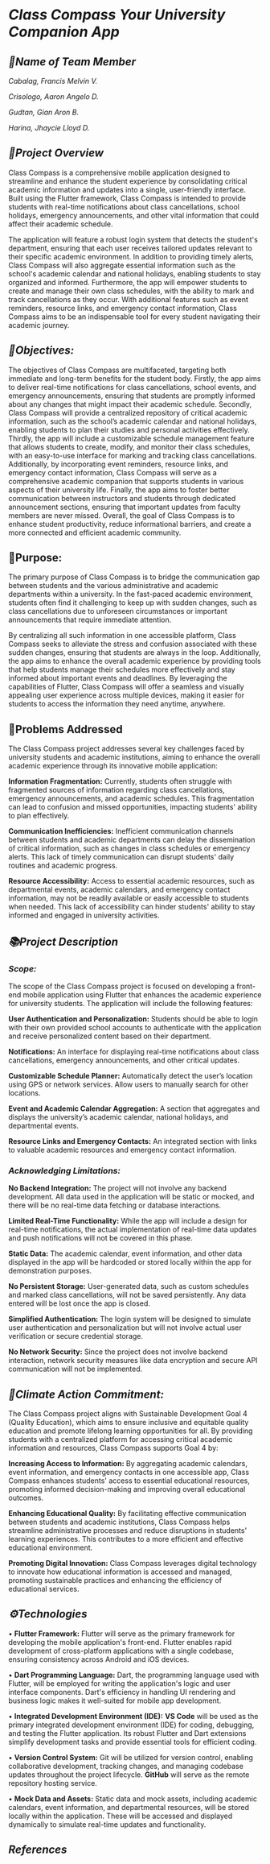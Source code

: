 # ***Class Compass Your University Companion App***

## ***🤼Name of Team Member***

*Cabalag, Francis Melvin V.*

*Crisologo, Aaron Angelo D.*

*Gudtan, Gian Aron B.*

*Harina, Jhaycie Lloyd D.*

## ***📝Project Overview***
  Class Compass is a comprehensive mobile application designed to streamline and enhance the student experience by consolidating critical academic information and updates into a single, user-friendly interface. Built using the Flutter framework, Class Compass is intended to provide students with real-time notifications about class cancellations, school holidays, emergency announcements, and other vital information that could affect their academic schedule. 
  
  The application will feature a robust login system that detects the student's department, ensuring that each user receives tailored updates relevant to their specific academic environment. In addition to providing timely alerts, Class Compass will also aggregate essential information such as the school's academic calendar and national holidays, enabling students to stay organized and informed. Furthermore, the app will empower students to create and manage their own class schedules, with the ability to mark and track cancellations as they occur. With additional features such as event reminders, resource links, and emergency contact information, Class Compass aims to be an indispensable tool for every student navigating their academic journey.

## ***🎯Objectives:***

  The objectives of Class Compass are multifaceted, targeting both immediate and long-term benefits for the student body. Firstly, the app aims to deliver real-time notifications for class cancellations, school events, and emergency announcements, ensuring that students are promptly informed about any changes that might impact their academic schedule. 
Secondly, Class Compass will provide a centralized repository of critical academic information, such as the school’s academic calendar and national holidays, enabling students to plan their studies and personal activities effectively. Thirdly, the app will include a customizable schedule management feature that allows students to create, modify, and monitor their class schedules, with an easy-to-use interface for marking and tracking class cancellations. 
Additionally, by incorporating event reminders, resource links, and emergency contact information, Class Compass will serve as a comprehensive academic companion that supports students in various aspects of their university life. Finally, the app aims to foster better communication between instructors and students through dedicated announcement sections, ensuring that important updates from faculty members are never missed. Overall, the goal of Class Compass is to enhance student productivity, reduce informational barriers, and create a more connected and efficient academic community.

## **🌟Purpose:**

  The primary purpose of Class Compass is to bridge the communication gap between students and the various administrative and academic departments within a university. In the fast-paced academic environment, students often find it challenging to keep up with sudden changes, such as class cancellations due to unforeseen circumstances or important announcements that require immediate attention. 

  By centralizing all such information in one accessible platform, Class Compass seeks to alleviate the stress and confusion associated with these sudden changes, ensuring that students are always in the loop. Additionally, the app aims to enhance the overall academic experience by providing tools that help students manage their schedules more effectively and stay informed about important events and deadlines. By leveraging the capabilities of Flutter, Class Compass will offer a seamless and visually appealing user experience across multiple devices, making it easier for students to access the information they need anytime, anywhere.

## **💭Problems Addressed**
The Class Compass project addresses several key challenges faced by university students and academic institutions, aiming to enhance the overall academic experience through its innovative mobile application:

**Information Fragmentation:** Currently, students often struggle with fragmented sources of information regarding class cancellations, emergency announcements, and academic schedules. This fragmentation can lead to confusion and missed opportunities, impacting students' ability to plan effectively.

**Communication Inefficiencies:** Inefficient communication channels between students and academic departments can delay the dissemination of critical information, such as changes in class schedules or emergency alerts. This lack of timely communication can disrupt students' daily routines and academic progress.

**Resource Accessibility:** Access to essential academic resources, such as departmental events, academic calendars, and emergency contact information, may not be readily available or easily accessible to students when needed. This lack of accessibility can hinder students' ability to stay informed and engaged in university activities.

## ***📚Project Description***
### ***Scope:***

The scope of the Class Compass project is focused on developing a front-end mobile application using Flutter that enhances the academic experience for university students. The application will include the following features:

**User Authentication and Personalization:**
Students should be able to login with their own provided school accounts to authenticate with the application and receive personalized content based on their department.

**Notifications:**
An interface for displaying real-time notifications about class cancellations, emergency announcements, and other critical updates.

**Customizable Schedule Planner:**
Automatically detect the user’s location using GPS or network services.
Allow users to manually search for other locations.

**Event and Academic Calendar Aggregation:**
A section that aggregates and displays the university’s academic calendar, national holidays, and departmental events.

**Resource Links and Emergency Contacts:**
An integrated section with links to valuable academic resources and emergency contact information.


### ***Acknowledging Limitations:***
**No Backend Integration:**
The project will not involve any backend development. All data used in the application will be static or mocked, and there will be no real-time data fetching or database interactions.

**Limited Real-Time Functionality:**
While the app will include a design for real-time notifications, the actual implementation of real-time data updates and push notifications will not be covered in this phase.

**Static Data:**
The academic calendar, event information, and other data displayed in the app will be hardcoded or stored locally within the app for demonstration purposes.

**No Persistent Storage:**
User-generated data, such as custom schedules and marked class cancellations, will not be saved persistently. Any data entered will be lost once the app is closed.

**Simplified Authentication:**
The login system will be designed to simulate user authentication and personalization but will not involve actual user verification or secure credential storage.

**No Network Security:**
Since the project does not involve backend interaction, network security measures like data encryption and secure API communication will not be implemented.

## ***🌳Climate Action Commitment:***
The Class Compass project aligns with Sustainable Development Goal 4 (Quality Education), which aims to ensure inclusive and equitable quality education and promote lifelong learning opportunities for all. By providing students with a centralized platform for accessing critical academic information and resources, Class Compass supports Goal 4 by:

**Increasing Access to Information:**
By aggregating academic calendars, event information, and emergency contacts in one accessible app, Class Compass enhances students' access to essential educational resources, promoting informed decision-making and improving overall educational outcomes.

**Enhancing Educational Quality:**
By facilitating effective communication between students and academic institutions, Class Compass helps streamline administrative processes and reduce disruptions in students' learning experiences. This contributes to a more efficient and effective educational environment.

**Promoting Digital Innovation:**
Class Compass leverages digital technology to innovate how educational information is accessed and managed, promoting sustainable practices and enhancing the efficiency of educational services.

## ***⚙Technologies***
• **Flutter Framework:** Flutter will serve as the primary framework for developing the mobile application's front-end. Flutter enables rapid development of cross-platform applications with a single codebase, ensuring consistency across Android and iOS devices.

• **Dart Programming Language:** 
Dart, the programming language used with Flutter, will be employed for writing the application's logic and user interface components. Dart's efficiency in handling UI rendering and business logic makes it well-suited for mobile app development.

• **Integrated Development Environment (IDE):** 
**VS Code** will be used as the primary integrated development environment (IDE) for coding, debugging, and testing the Flutter application. Its robust Flutter and Dart extensions simplify development tasks and provide essential tools for efficient coding.

• **Version Control System:** 
Git will be utilized for version control, enabling collaborative development, tracking changes, and managing codebase updates throughout the project lifecycle. **GitHub** will serve as the remote repository hosting service.

• **Mock Data and Assets:** 
Static data and mock assets, including academic calendars, event information, and departmental resources, will be stored locally within the application. These will be accessed and displayed dynamically to simulate real-time updates and functionality.

## ***References***
